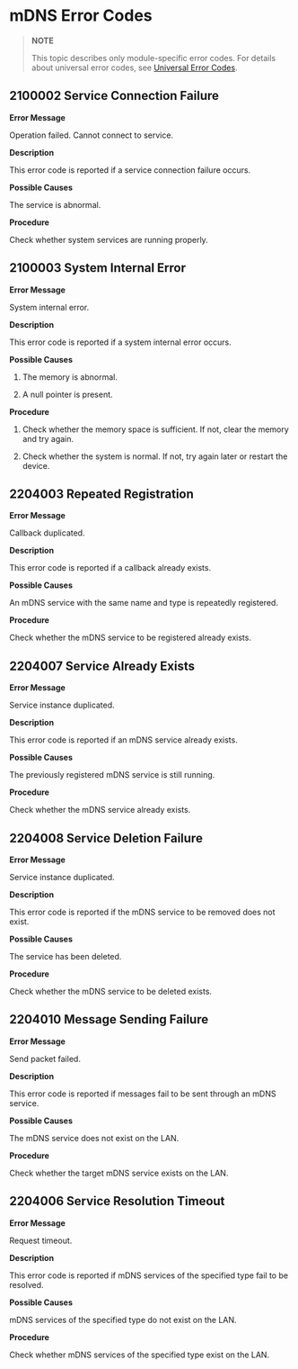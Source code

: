 # mDNS Error Codes

> **NOTE**
>
> This topic describes only module-specific error codes. For details about universal error codes, see [Universal Error Codes](../errorcode-universal.md).

## 2100002 Service Connection Failure

**Error Message**

Operation failed. Cannot connect to service.

**Description**

This error code is reported if a service connection failure occurs.

**Possible Causes**

The service is abnormal.

**Procedure**

Check whether system services are running properly.

## 2100003 System Internal Error

**Error Message**

System internal error.

**Description**

This error code is reported if a system internal error occurs.

**Possible Causes**

1. The memory is abnormal.

2. A null pointer is present.

**Procedure**

1. Check whether the memory space is sufficient. If not, clear the memory and try again.

2. Check whether the system is normal. If not, try again later or restart the device.

## 2204003 Repeated Registration

**Error Message**

Callback duplicated.

**Description**

This error code is reported if a callback already exists.

**Possible Causes**

An mDNS service with the same name and type is repeatedly registered.

**Procedure**

Check whether the mDNS service to be registered already exists.

## 2204007 Service Already Exists

**Error Message**

Service instance duplicated.

**Description**

This error code is reported if an mDNS service already exists.

**Possible Causes**

The previously registered mDNS service is still running.

**Procedure**

Check whether the mDNS service already exists.

## 2204008 Service Deletion Failure

**Error Message**

Service instance duplicated.

**Description**

This error code is reported if the mDNS service to be removed does not exist.

**Possible Causes**

The service has been deleted.

**Procedure**

Check whether the mDNS service to be deleted exists.

## 2204010 Message Sending Failure

**Error Message**

Send packet failed.

**Description**

This error code is reported if messages fail to be sent through an mDNS service.

**Possible Causes**

The mDNS service does not exist on the LAN.

**Procedure**

Check whether the target mDNS service exists on the LAN.

## 2204006 Service Resolution Timeout

**Error Message**

Request timeout.

**Description**

This error code is reported if mDNS services of the specified type fail to be resolved.

**Possible Causes**

mDNS services of the specified type do not exist on the LAN.

**Procedure**

Check whether mDNS services of the specified type exist on the LAN.
